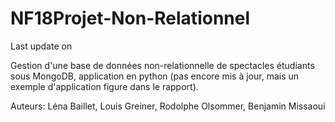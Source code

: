# NF18Projet-Non-Relationnel
Last update on 

Gestion d'une base de données non-relationnelle de spectacles étudiants sous MongoDB, application en python (pas encore mis à jour, mais un exemple d'application figure dans le rapport).

Auteurs: Léna Baillet, Louis Greiner, Rodolphe Olsommer, Benjamin Missaoui
